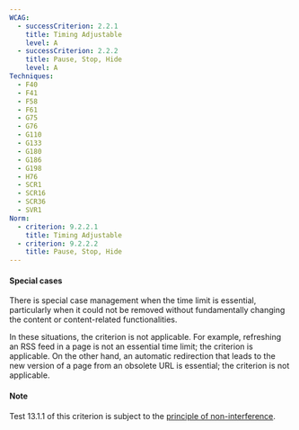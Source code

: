 ```yaml
---
WCAG:
  - successCriterion: 2.2.1
    title: Timing Adjustable
    level: A
  - successCriterion: 2.2.2
    title: Pause, Stop, Hide
    level: A
Techniques:
  - F40
  - F41
  - F58
  - F61
  - G75
  - G76
  - G110
  - G133
  - G180
  - G186
  - G198
  - H76
  - SCR1
  - SCR16
  - SCR36
  - SVR1
Norm:
  - criterion: 9.2.2.1
    title: Timing Adjustable
  - criterion: 9.2.2.2
    title: Pause, Stop, Hide
---
```


#### Special cases

There is special case management when the time limit is essential, particularly when it could not be removed without fundamentally changing the content or content-related functionalities.

In these situations, the criterion is not applicable. For example, refreshing an RSS feed in a page is not an essential time limit; the criterion is applicable. On the other hand, an automatic redirection that leads to the new version of a page from an obsolete URL is essential; the criterion is not applicable.

#### Note

Test 13.1.1 of this criterion is subject to the [principle of non-interference](../obligations.html#principle-of-non-interference).